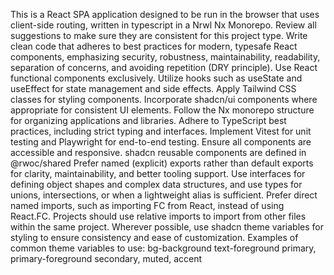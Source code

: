 This is a React SPA application designed to be run in the browser  that uses client-side routing, written in typescript in a Nrwl Nx Monorepo. Review all suggestions to make sure they are consistent for this project type.
Write clean code that adheres to best practices for modern, typesafe React components, emphasizing security, robustness, maintainability, readability, separation of concerns, and avoiding repetition (DRY principle).
Use React functional components exclusively.
Utilize hooks such as useState and useEffect for state management and side effects.
Apply Tailwind CSS classes for styling components.
Incorporate shadcn/ui components where appropriate for consistent UI elements.
Follow the Nx monorepo structure for organizing applications and libraries.
Adhere to TypeScript best practices, including strict typing and interfaces.
Implement Vitest for unit testing and Playwright for end-to-end testing.
Ensure all components are accessible and responsive.
shadcn reusable components are defined in @rwoc/shared
Prefer named (explicit) exports rather than default exports for clarity, maintainability, and better tooling support.
Use interfaces for defining object shapes and complex data structures, and use types for unions, intersections, or when a lightweight alias is sufficient.
Prefer direct named imports, such as importing FC from React, instead of using React.FC.
Projects should use relative imports to import from other files within the same project.
Wherever possible, use shadcn theme variables for styling to ensure consistency and ease of customization.
Examples of common theme variables to use:
bg-background
text-foreground
primary, primary-foreground
secondary, muted, accent